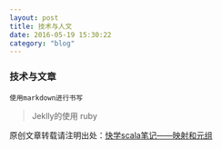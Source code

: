 ```yaml
---
layout: post
title: 技术与人文
date: 2016-05-19 15:30:22
category: "blog"
---
```


### 技术与文章
```
使用markdown进行书写
```
>Jeklly的使用 ruby


原创文章转载请注明出处：[快学scala笔记——映射和元组](http://9leg.com/scala/2016/03/19/scala-for-the-impatient-05.html)
